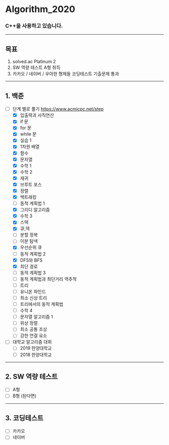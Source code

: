 # Algorithm_2020 
### C++을 사용하고 있습니다.
---------------------
## 목표
1. solved.ac Platinum 2
2. SW 역량 테스트 A형 취득
3. 카카오 / 네이버 / 우아한 형제들 코딩테스트 기출문제 통과
-----------------------
## 1. 백준
- [ ] 단계 별로 풀기 https://www.acmicpc.net/step
	- [x] 입출력과 사칙연산
	- [x] if 문
	- [x] for 문
	- [x] while 문
	- [x] 실습 1
	- [x] 1차원 배열
	- [x] 함수
	- [x] 문자열
	- [x] 수학 1
	- [x] 수학 2
	- [x] 재귀
	- [x] 브루트 포스
	- [x] 정렬
	- [x] 백트래킹
	- [ ] 동적 계획법 1
	- [x] 그리디 알고리즘
	- [x] 수학 3
	- [x] 스택
	- [x] 큐,덱
	- [ ] 분할 정복
	- [ ] 이분 탐색
	- [x] 우선순위 큐
	- [ ] 동적 계획법 2
	- [x] DFS와 BFS
	- [x] 최단 경로
	- [ ] 동적 계획법 3
	- [ ] 동적 계획법과 최단거리 역추적
	- [ ] 트리
	- [ ] 유니온 파인드
	- [ ] 최소 신상 트리
	- [ ] 트리에서의 동적 계획법
	- [ ] 수학 4
	- [ ] 문자열 알고리즘 1
	- [ ] 위상 정렬
	- [ ] 최소 공통 조상
	- [ ] 강한 연결 요소
- [ ] 대학교 알고리즘 대회
	- [ ] 2019 한양대학교
	- [ ] 2018 한양대학교
 -------------------------
 ## 2. SW 역량 테스트
- [ ] A형
- [ ] B형 (된다면)
---------------------------
## 3. 코딩테스트
- [ ] 카카오
- [ ] 네이버